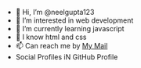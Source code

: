 - 👋 Hi, I’m @neelgupta123
- 👀 I’m interested in web development
- 🌱 I’m currently learning javascript
- 🌱 I know html and css
- 📫 Can reach me by [My Mail](guptaneelhome@gmail.com)
- Social Profiles iN GitHub Profile

<!---
neelgupta123/neelgupta123 is a ✨ special ✨ repository because its `README.md` (this file) appears on your GitHub profile.
You can click the Preview link to take a look at your changes.
--->
